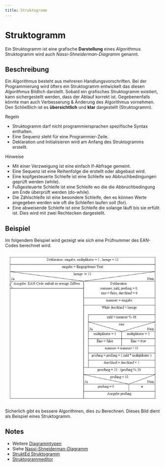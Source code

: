 ```yaml
---
title: Struktogramm
---
```


# Struktogramm

Ein Struktogramm ist eine grafische **Darstellung** eines *Algorithmus*.
Struktogramm wird auch *Nassi-Shneiderman-Diagramm* genannt.

## Beschreibung

Ein Algorithmus besteht aus mehreren Handlungsvorschriften. Bei der
Programmierung wird öfters ein Struktogramm entwickelt das diesen
*Algorithmus* Bildlich darstellt. Sobald ein grafisches Struktogramm
existiert, kann sichergestellt werden, dass der Ablauf korrekt ist.
Gegebenenfalls könnte man auch Verbesserung & Änderung des Algorithmus
vornehmen. Den Schließlich ist es **übersichtlich** und **klar**
dargestellt (Struktogramm).

Regeln

-   Struktogramm darf nicht programmiersprachen spezifische Syntax
    enthalten.
-   Eine Sequenz steht für eine Programmier-Zeile.
-   Deklaration und Initialisieren wird am Anfang des Struktogramms
    erstellt.

Hinweise

-   Mit einer Verzweigung ist eine einfach If-Abfrage gemeint.
-   Eine Sequenz ist eine Reihenfolge die erstellt oder abgebaut wird.
-   Eine kopfgesteuerte Schleife ist eine Schleife wo Abbruchbedingungen
    geprüft werden (while).
-   Fußgesteuerte Schleife ist eine Schleife wo die die Abbruchbedingung
    am Ende überprüft werden (do-while).
-   Die Zählschleife ist eine besondere Schleife, den es können Werte
    angegeben werden wie oft die Schleifen laufen soll (for).
-   Eine abweisende Schleife ist eine Schleife die solange läuft bis sie
    erfüllt ist. Dies wird mit zwei Rechtecken dargestellt.

## Beispiel

Im folgendem Beispiel wird gezeigt wie sich eine Prüfnummer des
EAN-Codes berechnet wird.

![struktogramm-ean-pruefnummer-berechnen.png](./struktogramm-ean-pruefnummer-berechnen.png)

Sicherlich gibt es bessere Algorithmen, dies zu Berechnen. Dieses Bild
dient als Beispiel eines Struktogramm.

## Notes

-   Weitere [Diagrammtypen](/Diagrammtypen)
-   Siehe [Nassi-Shneiderman-Diagramm]
-   [StruktEd Struktogramm](/StruktEd_Struktogramm)
-   [Struktogrammeditor]

  [1]: Struktogramm-ean-pruefnummer-berechnen.png
    "Struktogramm-ean-pruefnummer-berechnen.png"
  [Diagrammtypen]: Diagrammtypen "wikilink"
  [Nassi-Shneiderman-Diagramm]: http://de.wikipedia.org/wiki/Nassi-Shneiderman-Diagramm
  [StruktEd Struktogramm]: StruktEd_Struktogramm "wikilink"
  [Struktogrammeditor]: http://www.whiledo.de/index.php?p=struktogrammeditor
